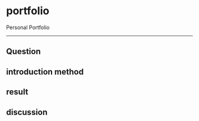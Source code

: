 # portfolio
Personal Portfolio
<hr>


## Question

## introduction method

## result

## discussion
